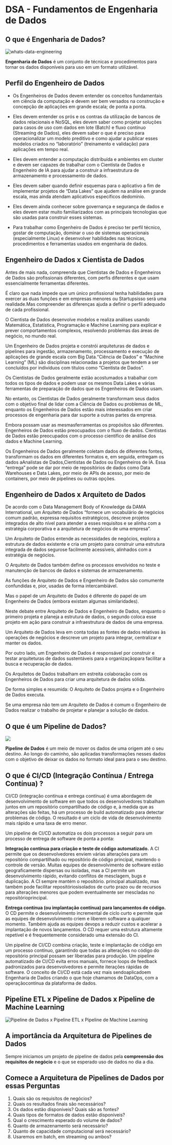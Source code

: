 # DSA - Fundamentos de Engenharia de Dados

## O que é Engenharia de Dados?

![whats-data-engineering](https://github.com/Vinicius999/DSA-Fundamentos-de-Engenharia-de-Dados/blob/main/images/whats-data-engineering.png)

**Engenharia de Dados** é um conjunto de técnicas e procedimentos para tornar os dados disponíveis para uso em um formato utilizável.


## Perfil do Engenheiro de Dados

- Os  Engenheiros  de  Dados  devem  entender  os  conceitos  fundamentais  em  ciência  da computação e devem ser bem versados na construção e concepção de aplicações em grande escala; de ponta a ponta.

- Eles devem entender os prós e os contras da utilização de bancos de dados relacionais e NoSQL, eles devem saber como projetar soluções para casos de uso com dados em lote (Batch) e fluxo contínuo (Streaming de Dados), eles devem saber o que é preciso para operacionalizar um  modelo  preditivo  e  como  ajudar  a  publicar  esses  modelos  criados  no  “laboratório” (treinamento e validação) para aplicações em tempo real.

- Eles  devem  entender  a  computação  distribuída  e  ambientes  em  cluster  e  devem  ser capazes de trabalhar com o Cientista de Dados e Engenheiro de IA para ajudar a construir a infraestrutura de armazenamento e processamento de dados.

- Eles  devem  saber  quando  definir  esquemas  para  o  aplicativo  a  fim  de  implementar projetos de “Data Lakes” que ajudem na análise em grande escala, mas ainda atendam aplicativos específicos dedomínio.

- Eles devem ainda conhecer sobre governança e segurança de dados e eles devem estar muito familiarizados com as principais tecnologias que são usadas para construir esses sistemas.

- Para  trabalhar  como Engenheiro  de  Dados é  preciso  ter  perfil  técnico,  gostar  de computação,  dominar  o  uso  de  sistemas  operacionais  (especialmente  Linux)  e  desenvolver habilidades nas técnicas, procedimentos e ferramentas usados em engenharia de dados.


## Engenheiro de Dados x Cientista de Dados

Antes de mais nada, compreenda que Cientistas de Dados e Engenheiros de Dados são profissionais  diferentes,  com  perfis  diferentes  e  que  usam  essencialmente  ferramentas diferentes.

É claro que nada impede que um único profissional tenha habilidades para exercer as duas funções e em empresas menores ou Startupsisso será uma realidade.Mas compreender as diferenças ajuda a definir o perfil adequado de cada profissional.

O  Cientista  de  Dados  desenvolve  modelos  e  realiza  análises  usando  Matemática, Estatística, Programação e Machine Learning para explicar e prever comportamentos complexos, resolvendo problemas das áreas de negócio, no mundo real.

Um  Engenheiro  de  Dados  projeta  e  constrói  arquiteturas  de  dados  e  pipelines  para ingestão, armazenamento, processamento e execução de aplicações de grande escala com Big Data.“Ciência de Dados” e “Machine Learning” (ML) são disciplinas relacionadas a projetos que tendem a ser concluídos por indivíduos com títulos como “Cientista de Dados”.

Os Cientistas de Dados geralmente estão acostumados a trabalhar com todos os tipos de dados e podem usar os mesmos Data Lakes e várias ferramentas de preparação de dados que os Engenheiros de Dados usam.

No entanto, os Cientistas de Dados geralmente transformam seus dados com o objetivo final de lidar com a Ciência de Dados ou problemas de ML, enquanto os Engenheiros de Dados estão mais interessados em criar processos de engenharia para dar suporte a outras partes da empresa.

Embora possam usar as mesmasferramentas os propósitos são diferentes. Engenheiros de Dados estão preocupados com o fluxo de dados. Cientistas de Dados estão preocupados com o processo científico de análise dos dados e Machine Learning.

Os Engenheiros de Dados geralmente coletam dados de diferentes fontes, transformam os  dados  em  diferentes  formatos  e,  em  seguida,  entregam  os  dados  aAnalistas  de  Dados,Cientistas de Dados ou Engenheiros de IA. Essa “entrega” pode se dar por meio de repositórios de  dados  como  Data  Warehouses  e  Data  Lakes,  por  meio  de  APIs  de  acesso,  por  meio  de containers, por meio de pipelines ou outras opções.


## Engenheiro de Dados x Arquiteto de Dados

De acordo com o Data Management Body of Knowledge da DAMA International, um Arquiteto de Dados “fornece um vocabulário de negócios comum padrão, expressa requisitos estratégicos, descreve projetos integrados de alto nível para atender a esses requisitos e se alinha com a estratégia corporativa e a arquitetura de negócios de uma empresa”.

Um Arquiteto de Dados entende as necessidades de negócios, explora a estrutura de dados existente e cria um projeto para construir uma estrutura integrada de dados segurose facilmente acessíveis, alinhados com a estratégia de negócios.

O Arquiteto de Dados também define  os  processos  envolvidos  no  teste  e  manutenção  de  bancos  de  dados  e  sistemas  de armazenamento.

As funções de Arquiteto de Dados e Engenheiro de Dados são comumente confundidas e, pior, usadas de forma intercambiável. 

Mas o papel de um Arquiteto de Dados é diferente do papel de um Engenheiro de Dados (embora existam algumas similaridades).

Neste debate entre Arquiteto de Dados e Engenheiro de Dados, enquanto o primeiro projeta e planeja a estrutura de dados, o segundo coloca esse projeto em ação para construir a infraestrutura de dados de uma empresa.

Um Arquiteto de Dados leva em conta todas as fontes de dados relativas às operações de negócios e descreve um projeto para integrar, centralizar e manter os dados. 

Por outro lado, um Engenheiro de Dados é responsável por construir e testar arquiteturas de dados sustentáveis para  a  organizaçãopara  facilitar  a  busca  e  recuperação  de  dados. 

Os  Arquitetos  de  Dados trabalham em estreita colaboração com os Engenheiros de Dados para criar uma arquitetura de dados sólida.

De forma simples e resumida: O Arquiteto de Dados projeta e o Engenheiro de Dados executa.

Se  uma  empresa  não  tem  um  Arquiteto  de  Dados é  comum  o  Engenheiro  de  Dados realizar o trabalho de projetar e planejar a solução de dados.



## O que é um Pipeline de Dados?

<img src="https://9013214.fs1.hubspotusercontent-na1.net/hubfs/9013214/imagem-pt-Artigo-de-Blog--Pipeline-de-dados.jpg"></img>

**Pipeline de Dados** é um meio de mover os dados de uma origem até o seu destino. Ao longo do caminho, são aplicadas transformações nesses dados com o objetivo de deixar os dados no formato ideal para para o seu destino.


## O que é CI/CD (Integração Contínua / Entrega Contínua) ?

CI/CD (integração contínua e entrega contínua) é uma abordagem de desenvolvimento de  software  em  que  todos  os  desenvolvedores  trabalham  juntos  em  um  repositório compartilhado de código e, à medida que as alterações são feitas, há um processo de build automatizado  para  detectar  problemas  de  código.  O  resultado  é  um  ciclo  de  vida  de desenvolvimento mais rápido e uma taxa de erro menor.

Um pipeline de CI/CD automatiza os dois processos a seguir para um processo de entrega de software de ponta a ponta:

**Integração contínua para criação e teste de código automatizado.** A CI permite que os desenvolvedores enviem várias alterações para um repositório compartilhado ou repositório de código  principal,  mantendo  o  controle  de  versão.  Muitas  equipes  de  desenvolvimento  de software estão geograficamente dispersas ou isoladas, mas a CI permite um desenvolvimento rápido, evitando conflitos de mesclagem, bugs e duplicação. A CI sempre mantém o repositório. principal  atualizado,  mas  também  pode  facilitar repositóriosisolados  de  curto  prazo  ou  de recursos  para  alterações  menores  que  podem  eventualmente  ser  mescladas  no repositórioprincipal.

**Entrega contínua (ou implantação contínua) para lançamentos de código.** O CD permite o desenvolvimento incremental de ciclo curto e permite que as equipes de desenvolvimento criem e liberem software a qualquer momento. Também ajuda as equipes devops a reduzir custos e acelerar a implantação de novos lançamentos. O CD requer uma estrutura altamente repetível e é frequentemente considerado uma extensão do CI.

Um pipeline de CI/CD combina criação, teste e implantação de código em um processo contínuo,  garantindo  que  todas  as  alterações  no  código  do repositório principal  possam  ser liberadas para produção. Um pipeline automatizado de CI/CD evita erros manuais, fornece loops de feedback padronizados para desenvolvedores e permite iterações rápidas de software. O conceito de CI/CD está cada vez mais sendoaplicadoem Engenharia de Dados criando o que hoje chamamos de DataOps, com a operaçãocontínua da plataforma de dados.

## Pipeline ETL x Pipeline de Dados x Pipeline de Machine Learning

![Pipeline de Dados x Pipeline ETL x Pipeline de Machine Learning](https://github.com/Vinicius999/DSA-Fundamentos-de-Engenharia-de-Dados/blob/main/images/pipelies.png)

## A importância da Arquitetura de Pipelines de Dados

Sempre iniciamos um projeto de pipeline de dados pela **compreensão dos requisitos de negócio** e o que se esperado uso de dados no dia a dia.

## Comece a Arquitetura de Pipelines de Dados por essas Perguntas

1. Quais são os requisitos de negócios?
2. Quais os resultados finais são necessários?
3. Os dados estão disponíveis? Quais são as fontes?
4. Quais tipos de formatos de dados estão disponíveis?
5. Qual o crescimento esperado do volume de dados?
6. Quanto de armazenamento será necessário?
7. Quanto de capacidade computacional será necessário?
8. Usaremos em batch, em streaming ou ambos?




